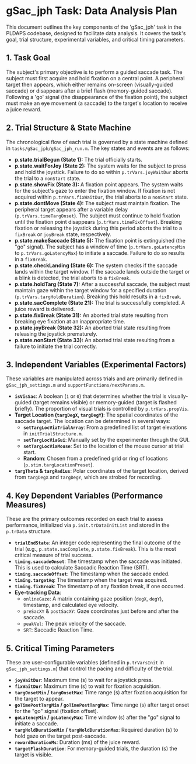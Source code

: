 # gSac_jph Task: Data Analysis Plan

This document outlines the key components of the 'gSac_jph' task in the PLDAPS codebase, designed to facilitate data analysis. It covers the task's goal, trial structure, experimental variables, and critical timing parameters.

## 1. Task Goal

The subject's primary objective is to perform a guided saccade task. The subject must first acquire and hold fixation on a central point. A peripheral target then appears, which either remains on-screen (visually-guided saccade) or disappears after a brief flash (memory-guided saccade). Following a 'go' signal (the disappearance of the fixation point), the subject must make an eye movement (a saccade) to the target's location to receive a juice reward.

## 2. Trial Structure & State Machine

The chronological flow of each trial is governed by a state machine defined in `tasks/gSac_jph/gSac_jph_run.m`. The key states and events are as follows:

- **p.state.trialBegun (State 1):** The trial officially starts.
- **p.state.waitForJoy (State 2):** The system waits for the subject to press and hold the joystick. Failure to do so within `p.trVars.joyWaitDur` aborts the trial to a `nonStart` state.
- **p.state.showFix (State 3):** A fixation point appears. The system waits for the subject's gaze to enter the fixation window. If fixation is not acquired within `p.trVars.fixWaitDur`, the trial aborts to a `nonStart` state.
- **p.state.dontMove (State 4):** The subject must maintain fixation. The peripheral target appears after a variable delay (`p.trVars.timeTargOnset`). The subject must continue to hold fixation until the fixation point disappears (`p.trVars.timeFixOffset`). Breaking fixation or releasing the joystick during this period aborts the trial to a `fixBreak` or `joyBreak` state, respectively.
- **p.state.makeSaccade (State 5):** The fixation point is extinguished (the "go" signal). The subject has a window of time (`p.trVars.goLatencyMin` to `p.trVars.goLatencyMax`) to initiate a saccade. Failure to do so results in a `fixBreak`.
- **p.state.checkLanding (State 6):** The system checks if the saccade lands within the target window. If the saccade lands outside the target or a blink is detected, the trial aborts to a `fixBreak`.
- **p.state.holdTarg (State 7):** After a successful saccade, the subject must maintain gaze within the target window for a specified duration (`p.trVars.targHoldDuration`). Breaking this hold results in a `fixBreak`.
- **p.state.sacComplete (State 21):** The trial is successfully completed. A juice reward is delivered.
- **p.state.fixBreak (State 31):** An aborted trial state resulting from breaking eye fixation at an inappropriate time.
- **p.state.joyBreak (State 32):** An aborted trial state resulting from releasing the joystick prematurely.
- **p.state.nonStart (State 33):** An aborted trial state resulting from a failure to initiate the trial correctly.

## 3. Independent Variables (Experimental Factors)

These variables are manipulated across trials and are primarily defined in `gSac_jph_settings.m` and `supportFunctions/nextParams.m`.

- **`isVisSac`**: A boolean (`1` or `0`) that determines whether the trial is visually-guided (target remains visible) or memory-guided (target is flashed briefly). The proportion of visual trials is controlled by `p.trVars.propVis`.
- **Target Location (`targDegX`, `targDegY`)**: The spatial coordinates of the saccade target. The location can be determined in several ways:
    - **`setTargLocViaTrialArray`**: From a predefined list of target elevations in `initTrialStructure.m`.
    - **`setTargLocViaGui`**: Manually set by the experimenter through the GUI.
    - **`setTargLocViaMouse`**: Set to the location of the mouse cursor at trial start.
    - **Random**: Chosen from a predefined grid or ring of locations (`p.stim.targLocationPreset`).
- **`targTheta` & `targRadius`**: Polar coordinates of the target location, derived from `targDegX` and `targDegY`, which are strobed for recording.

## 4. Key Dependent Variables (Performance Measures)

These are the primary outcomes recorded on each trial to assess performance, initialized via `p.init.trDataInitList` and stored in the `p.trData` structure.

- **`trialEndState`**: An integer code representing the final outcome of the trial (e.g., `p.state.sacComplete`, `p.state.fixBreak`). This is the most critical measure of trial success.
- **`timing.saccadeOnset`**: The timestamp when the saccade was initiated. This is used to calculate Saccadic Reaction Time (SRT).
- **`timing.saccadeOffset`**: The timestamp when the saccade ended.
- **`timing.targetAq`**: The timestamp when the target was acquired.
- **`timing.fixBreak`**: The timestamp of any fixation break, if one occurred.
- **Eye-tracking Data**:
  - `onlineGaze`: A matrix containing gaze position (`degX`, `degY`), timestamp, and calculated eye velocity.
  - `preSacXY` & `postSacXY`: Gaze coordinates just before and after the saccade.
  - `peakVel`: The peak velocity of the saccade.
  - `SRT`: Saccadic Reaction Time.

## 5. Critical Timing Parameters

These are user-configurable variables (defined in `p.trVarsInit` in `gSac_jph_settings.m`) that control the pacing and difficulty of the trial.

- **`joyWaitDur`**: Maximum time (s) to wait for a joystick press.
- **`fixWaitDur`**: Maximum time (s) to wait for fixation acquisition.
- **`targOnsetMin` / `targOnsetMax`**: Time range (s) after fixation acquisition for the target to appear.
- **`goTimePostTargMin` / `goTimePostTargMax`**: Time range (s) after target onset for the "go" signal (fixation offset).
- **`goLatencyMin` / `goLatencyMax`**: Time window (s) after the "go" signal to initiate a saccade.
- **`targHoldDurationMin` / `targHoldDurationMax`**: Required duration (s) to hold gaze on the target post-saccade.
- **`rewardDurationMs`**: Duration (ms) of the juice reward.
- **`targetFlashDuration`**: For memory-guided trials, the duration (s) the target is visible.

